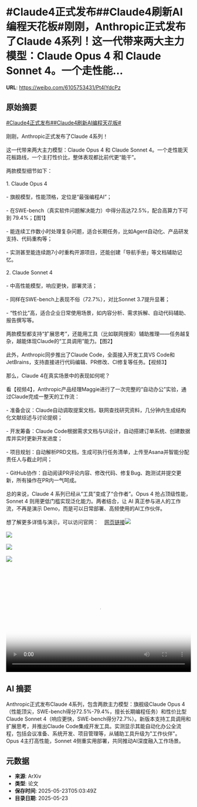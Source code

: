 # #Claude4正式发布##Claude4刷新AI编程天花板#刚刚，Anthropic正式发布了Claude 4系列！这一代带来两大主力模型：Claude Opus 4 和 Claude Sonnet 4。一个走性能...

**URL**: https://weibo.com/6105753431/Pt4lYdcPz

## 原始摘要

<a href="https://m.weibo.cn/search?containerid=231522type%3D1%26t%3D10%26q%3D%23Claude4%E6%AD%A3%E5%BC%8F%E5%8F%91%E5%B8%83%23&amp;extparam=%23Claude4%E6%AD%A3%E5%BC%8F%E5%8F%91%E5%B8%83%23" data-hide=""><span class="surl-text">#Claude4正式发布#</span></a><a href="https://m.weibo.cn/search?containerid=231522type%3D1%26t%3D10%26q%3D%23Claude4%E5%88%B7%E6%96%B0AI%E7%BC%96%E7%A8%8B%E5%A4%A9%E8%8A%B1%E6%9D%BF%23&amp;extparam=%23Claude4%E5%88%B7%E6%96%B0AI%E7%BC%96%E7%A8%8B%E5%A4%A9%E8%8A%B1%E6%9D%BF%23" data-hide=""><span class="surl-text">#Claude4刷新AI编程天花板#</span></a><br><br>刚刚，Anthropic正式发布了Claude 4系列！<br><br>这一代带来两大主力模型：Claude Opus 4 和 Claude Sonnet 4。一个走性能天花板路线，一个主打性价比，整体表现都比前代更“能干”。<br><br>两款模型细节如下：<br><br>1. Claude Opus 4<br><br>- 旗舰模型，性能顶格，定位是“最强编程AI”；<br><br>- 在SWE-bench（真实软件问题解决能力）中得分高达72.5%，配合高算力下可到 79.4%；【图1】<br><br>- 能连续工作数小时处理复杂问题，适合长期任务，比如Agent自动化、产品研发支持、代码重构等；<br><br>- 实测甚至能连续跑7小时重构开源项目，还能创建「导航手册」等文档辅助记忆。<br><br>2. Claude Sonnet 4<br><br>- 中高性能模型，响应更快，部署灵活；<br><br>- 同样在SWE-bench上表现不俗（72.7%），对比Sonnet 3.7提升显著；<br><br>- “性价比”高，适合企业日常使用场景，如内容分析、需求拆解、自动代码辅助、报告撰写等。<br><br>两款模型都支持“扩展思考”，还能用工具（比如联网搜索）辅助推理——任务越复杂，越能体现Claude的“工具调用”能力。【图2】<br><br>此外，Anthropic同步推出了Claude Code，全面接入开发工具VS Code和JetBrains，支持直接进行代码编辑、PR修改、CI修复等任务。【视频3】<br><br>那么，Claude 4在真实场景中的表现如何呢？<br><br>看【视频4】，Anthropic产品经理Maggie进行了一次完整的“自动办公”实验，通过Claude完成一整天的工作流：<br><br>- 准备会议：Claude自动调取提案文档，联网查找研究资料，几分钟内生成结构化文献综述与讨论提纲；<br><br>- 开发筹备：Claude Code根据需求文档与UI设计，自动搭建订单系统、创建数据库并实时更新开发进度；<br><br>- 项目规划：自动解析PRD文档，生成可执行任务清单，上传至Asana并智能分配责任人与截止时间；<br><br>- GitHub协作：自动阅读PR评论内容、修改代码、修复Bug、跑测试并提交更新，所有操作在PR内一气呵成。<br><br>总的来说，Claude 4 系列已经从“工具”变成了“合作者”。Opus 4 抢占顶级性能，Sonnet 4 则用更低门槛实现泛化能力。两者结合，让 AI 真正参与进人的工作流，不再是演示 Demo，而是可以日常部署、高频使用的AI工作伙伴。<br><br>想了解更多详情与演示，可以访问官网：<a href="https://weibo.cn/sinaurl?u=https%3A%2F%2Fwww.anthropic.com%2Fnews%2Fclaude-4" data-hide=""><span class="url-icon"><img style="width: 1rem;height: 1rem" src="https://h5.sinaimg.cn/upload/2015/09/25/3/timeline_card_small_web_default.png" referrerpolicy="no-referrer"></span><span class="surl-text">网页链接</span></a><img style="" src="https://tvax4.sinaimg.cn/large/006Fd7o3ly1i1osxlhilbj30xc0xcqbs.jpg" referrerpolicy="no-referrer"><br><br><img style="" src="https://tvax2.sinaimg.cn/large/006Fd7o3ly1i1osxt87wkj30xc0xcwn2.jpg" referrerpolicy="no-referrer"><br><br><img style="" src="https://tvax2.sinaimg.cn/large/006Fd7o3ly1i1oszfyc6ej30zk0k0t9w.jpg" referrerpolicy="no-referrer"><br><br><img style="" src="https://tvax4.sinaimg.cn/large/006Fd7o3ly1i1oszh5jf0j30zk0k0gme.jpg" referrerpolicy="no-referrer"><br><br><br clear="both"><div style="clear: both"></div><video controls="controls" poster="https://tvax3.sinaimg.cn/orj480/006Fd7o3ly1i1oszg0vtyj30zk0k0t9w.jpg" style="width: 100%"><source src="https://f.video.weibocdn.com/o0/LUdfHAQClx08osfsSPFC010412005Gni0E010.mp4?label=mp4_720p&amp;template=1280x720.25.0&amp;ori=0&amp;ps=1CwnkDw1GXwCQx&amp;Expires=1747980010&amp;ssig=WpI%2FxbJ5e9&amp;KID=unistore,video"><source src="https://f.video.weibocdn.com/o0/Qb2bNA5Vlx08osfsX6Uo010412002suJ0E010.mp4?label=mp4_hd&amp;template=852x480.25.0&amp;ori=0&amp;ps=1CwnkDw1GXwCQx&amp;Expires=1747980010&amp;ssig=DLsU45knTV&amp;KID=unistore,video"><source src="https://f.video.weibocdn.com/o0/3EuWsGlMlx08osfsMBZ6010412001pNC0E010.mp4?label=mp4_ld&amp;template=640x360.25.0&amp;ori=0&amp;ps=1CwnkDw1GXwCQx&amp;Expires=1747980010&amp;ssig=2lCtx5BgJM&amp;KID=unistore,video"><p>视频无法显示，请前往<a href="https://video.weibo.com/show?fid=1034%3A5169281998979091" target="_blank" rel="noopener noreferrer">微博视频</a>观看。</p></video>

## AI 摘要

Anthropic正式发布Claude 4系列，包含两款主力模型：旗舰级Claude Opus 4（性能顶尖，SWE-bench得分72.5%-79.4%，擅长长期编程任务）和性价比型Claude Sonnet 4（响应更快，SWE-bench得分72.7%）。新版本支持工具调用和扩展思考，并推出Claude Code集成开发工具。实测显示其能自动化办公全流程，包括会议准备、系统开发、项目管理等，从辅助工具升级为"工作伙伴"。Opus 4主打高性能，Sonnet 4侧重实用部署，共同推动AI深度融入工作场景。

## 元数据

- **来源**: ArXiv
- **类型**: 论文
- **保存时间**: 2025-05-23T05:03:49Z
- **目录日期**: 2025-05-23
